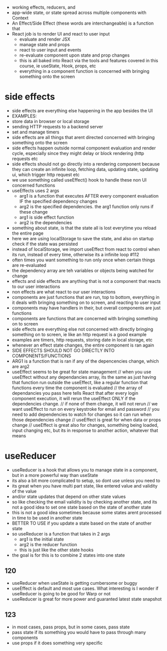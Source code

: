 -   working effects, reducers, and
-   app-wide state, or state spread across multiple components with Context
-   An Effect/Side Effect (these words are interchangeable) is a function that
-   React job is to render UI and react to user input
    -   evaluate and render JSX
    -   manage state and props
    -   react to user input and events
    -   re-evaluate component upon state and prop changes
    -   this is all baked into React via the tools and features covered in this course, ie useState, Hook, props, etc
    -   everything in a component function is concerned with bringing something onto the screen

# side effects

-   side effects are everything else happening in the app besides the UI
-   EXAMPLES:
-   store data in browser or local storage
-   sending HTTP requests to a backend server
-   set and manage timers
-   side effects are all things that arent directed concerned with bringing something onto the screen
-   side effects happen outside normal component evaluation and render cycle, especially since they might delay or block rendering (http requests etc
-   side effects should not go directly into a rendering component because they can create an infinite loop, fetching data, updating state, updating ui, which trigger http request etc
-   we use something called useEffect() hook to handle these non UI concerned functions
-   useEffects uses 2 args
    -   arg1 is a function that executes AFTER every component evaluation IF the specified dependency changes
    -   arg2 is the specified dependencies. the arg1 function only runs if these change
    -   arg1 is side effect function
    -   arg2 is the dependencies
-   something about state, is that the state all is lost everytime you reload the entire page
-   here we are using localStorage to save the state, and also on startup check if the state was persisted
-   instead of localStorage, we import useEffect from react to control when its run, instead of every time, otherwise its a infinite loop
    #112
-   often times you want something to run only once when certain things are re-evaluated
-   the dependency array are teh variables or objects being watched for change
-  effects and side effects are anything that is not a component that reacts to our user interactions
- non effects are what react to our user interactions
- components are just functions that are run, top to bottom, everything in it deals with bringing something on to screen, and reacting to user input
- components may have handlers in their, but overall components are just functions
- components are functions that are concerned with bringing something on to screen
- side effects are everything else not concerned with directly bringing something on to screen, ie like an http request is a good example
- examples are timers, http requests, storing date in local storage, etc
- whenever an effect state changes, the entire component is ran again
- SIDE EFFECTS SHOULD NOT GO DIRECTLY INTO COMPONENTS/FUNCTIONS
- ARG1 is a function that is ran if any of the depencencies change, which are arg2
- useEffect seems to be great for state management
    // when you use useEffect without any dependancies array, its the same as just having that function run outside the useEffect, like a regular function that functions every time the component is evaluated
    // the array of dependancies you pass here tells React that after every login component execution, it will rerun the useEffect ONLY if the dependencies change.
    // if none of them change, it will not rerun
    // we want useEffect to run on every keystroke for email and password
    // you need to add dependencies to watch for changes so it can run when those dependencies change
    // useEffect is great for when data or props change
    // useEffect is great also for changes, something being loaded, input changing etc, but its in response to another action, whatever that means

# useReducer
- useReducer is a hook that allows you to manage state in a component, but in a more powerful way than useState
- its also a bit more complicated to setup, so dont use unless you need to
- its great when you have multi part state, like entered value and validity of the value
- and/or state updates that depend on other state values
- so like checking the email validity is by checking another state, and its not a good idea to set one state based on the state of another state
- this is not a good idea sometimes because some states arent processed in time to be used in another state
- BETTER TO USE if you update a state based on the state of another state
- so useReducer is a function that takes in 2 args
    -   arg1 is the initial state
    -   arg2 is the reducer function
    - this is just like the other state hooks
- the goal is for this is to combine 2 states into one state
## 120
- useReducer when useState is getting cumbersome or buggy
- useEffect is default and most use cases. What interesting is I wonder if useReducer is going to be good for Warp or not
- useReducer is great for more power and guaranted latest state snapshot
## 123
- in most cases, pass props, but in some cases, pass state
- pass state if its something you would have to pass through many components
- use props if it does something very specific
